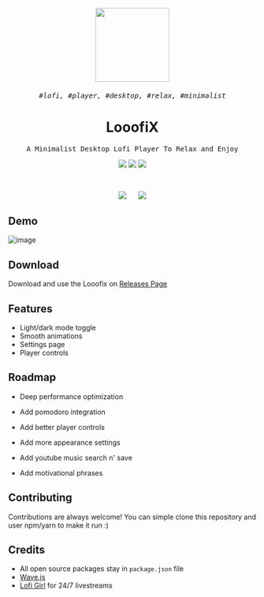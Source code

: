 <p align="center">
  <img src="https://user-images.githubusercontent.com/59850361/201925831-5dbeccba-d32c-49e6-8533-2a2c893e71f7.png" width="150" />
</p>

<samp>
  <h6 align="center">
    #lofi, #player, #desktop, #relax, #minimalist
  </h6>
</samp>

<h1 align="center">LooofiX</h1>
  <p align="center">
    <samp>
      A Minimalist Desktop Lofi Player To Relax and Enjoy
    </samp>
   </p>
</samp>

<p align="center">
  <img src="https://img.shields.io/badge/Music-22272E?logo=youtube&style=flat-square" />
  <img src="https://img.shields.io/badge/Typescript-22272E?logo=typescript&style=flat-square" />
  <img src="https://img.shields.io/badge/React-22272E?logo=react&style=flat-square" />
</p>

<br />

<p align="center">
  <img src="https://user-images.githubusercontent.com/59850361/201932932-2db56fcc-1ee6-4c04-bb9d-5dd765248367.png" />
  &nbsp;&nbsp;&nbsp;&nbsp;
  <img src="https://user-images.githubusercontent.com/59850361/201933416-145755bd-0c09-4265-9126-4fb0760aa2de.png" />
</p>

## Demo
![image](https://user-images.githubusercontent.com/59850361/201935913-c8b186c5-2123-478b-83b8-f5433f43fd9e.png)


## Download

Download and use the Looofix on [Releases Page](https://github.com/DoginUwU/LooofiX/releases)

## Features

- Light/dark mode toggle
- Smooth animations
- Settings page
- Player controls


## Roadmap

- Deep performance optimization

- Add pomodoro integration

- Add better player controls

- Add more appearance settings

- Add youtube music search n' save

- Add motivational phrases


## Contributing

Contributions are always welcome! You can simple clone this repository and user npm/yarn to make it run :)

## Credits
- All open source packages stay in `package.json` file
- [Wave.js](https://github.com/foobar404/Wave.js)
- [Lofi Girl](https://www.youtube.com/@LofiGirl) for 24/7 livestreams

